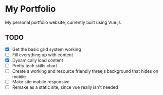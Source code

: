 # My Portfolio

My personal portfolio website, currently built using Vue.js

## TODO
- [x] Get the basic grid system working
- [ ] Fill everything up with content
- [x] Dynamically load content
- [ ] Pretty tech skills chart
- [ ] Create a working and resource friendly threejs background that hides on mobile
- [ ] Make site mobile responsive
- [ ] Remake as a static site, since vue really isn't needed